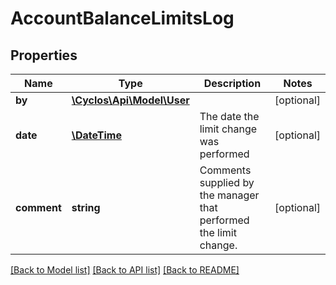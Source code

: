 # AccountBalanceLimitsLog

## Properties
Name | Type | Description | Notes
------------ | ------------- | ------------- | -------------
**by** | [**\Cyclos\Api\Model\User**](User.md) |  | [optional] 
**date** | [**\DateTime**](\DateTime.md) | The date the limit change was performed | [optional] 
**comment** | **string** | Comments supplied by the manager that performed the limit change. | [optional] 

[[Back to Model list]](../../README.md#documentation-for-models) [[Back to API list]](../../README.md#documentation-for-api-endpoints) [[Back to README]](../../README.md)

